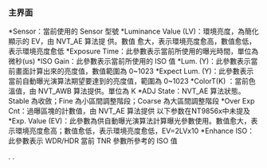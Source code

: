 ### 主界面
*Sensor：當前使用的  Sensor 型號
*Luminance Value (LV)：環境亮度，為簡化顯示的  EV，由  NVT_AE 算法提 供。數值 愈大，表示環境亮度愈高，數值愈低，表示環境亮度愈低
*Exposure Time：此參數表示當前所使用的曝光時間，單位為微秒(us)
*ISO Gain：此參數表示當前所使用的    ISO  值
*Lum. (Y)：此參數表示當前畫面計算出來的亮度值，數值範圍為  0~1023
*Expect Lum. (Y)：此參數表示當前自動曝光演算法期望要達到的亮度值，範圍為 0~1023
*ColorT(K) ：當前色溫值，由  NVT_AWB 算法提供。單位為  K
*ADJ State：NVT_AE 算法狀態。Stable 為收斂；Fine 為小區間調整階段；Coarse 為大區間調整階段
*Over Exp Cnt：過曝區塊的計數值，由  NVT_AE 算法提供
以下参数在NT9856x中未提及
*Exp. Value (EV)：此參數為供自動曝光演算法計算曝光參數使用。數值愈大，表示環境亮度愈高；數值愈低，表示環境亮度愈低，EV=2LVx10
*Enhance ISO：此參數表示 WDR/HDR 當前 TNR 參數所參考的 ISO 值



.
.







